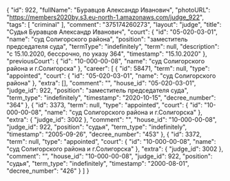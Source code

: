 {
    "id": 922,
    "fullName": "Буравцов Александр Иванович",
    "photoURL": "https://members2020by.s3.eu-north-1.amazonaws.com/judge_922",
    "tags": [
        "criminal"
    ],
    "comment": "375174260273",
    "layout": "judge",
    "title": "Судья Буравцов Александр Иванович",
    "court": {
        "id": "05-020-03-01",
        "name": "суд Солигорского района",
        "position": "заместитель председателя суда",
        "termType": "indefinitely",
        "term": null,
        "description": "c 15.10.2020, бессрочно, по указу 364",
        "timestamp": "15.10.2020"
    },
    "previousCourt": {
        "id": "10-000-00-08",
        "name": "суд Солигорского района и г.Солигорска"
    },
    "career": [
        {
            "id": 58471,
            "term": null,
            "type": "appointed",
            "court": {
                "id": "05-020-03-01",
                "name": "суд Солигорского района"
            },
            "extra": [],
            "comment": "",
            "house_id": "05-020-03-01",
            "judge_id": 922,
            "position": "заместитель председателя суда",
            "term_type": "indefinitely",
            "timestamp": "2020-10-15",
            "decree_number": "364"
        },
        {
            "id": 3373,
            "term": null,
            "type": "appointed",
            "court": {
                "id": "10-000-00-08",
                "name": "суд Солигорского района и г.Солигорска"
            },
            "extra": {
                "judge_id": 3002
            },
            "comment": "",
            "house_id": "10-000-00-08",
            "judge_id": 922,
            "position": "судья",
            "term_type": "indefinitely",
            "timestamp": "2005-09-26",
            "decree_number": "453"
        },
        {
            "id": 3372,
            "term": null,
            "type": "appointed",
            "court": {
                "id": "10-000-00-08",
                "name": "суд Солигорского района и г.Солигорска"
            },
            "extra": {
                "judge_id": 3002
            },
            "comment": "",
            "house_id": "10-000-00-08",
            "judge_id": 922,
            "position": "судья",
            "term_type": "indefinitely",
            "timestamp": "2000-08-01",
            "decree_number": "426"
        }
    ]
}